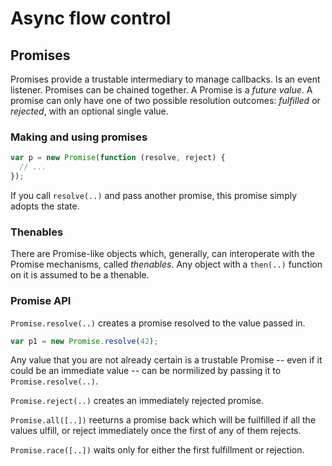 # Async flow control

## Promises

Promises provide a trustable intermediary to manage callbacks. Is an event listener.
Promises can be chained together. A Promise is a _future value_. A promise can only have one of two possible resolution outcomes: _fulfilled_ or _rejected_, with an optional single value.

### Making and using promises

```js
var p = new Promise(function (resolve, reject) {
  // ...
});
```

If you call `resolve(..)` and pass another promise, this promise simply adopts the state.

### Thenables

There are Promise-like objects which, generally, can interoperate with the Promise mechanisms, called _thenables_. Any object with a `then(..)` function on it is assumed to be a thenable.

### Promise API

`Promise.resolve(..)` creates a promise resolved to the value passed in.

```js
var p1 = new Promise.resolve(42);
```

Any value that you are not already certain is a trustable Promise -- even if it could be an immediate value -- can be normilized by passing it to `Promise.resolve(..)`.

`Promise.reject(..)` creates an immediately rejected promise.

`Promise.all([..])` reeturns a promise back which will be fuilfilled if all the values ulfill, or reject immediately once the first of any of them rejects.

`Promise.race([..])` waits only for either the first fulfillment or rejection.
